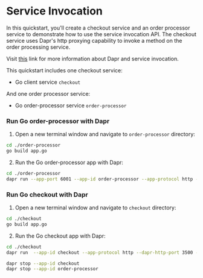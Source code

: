 # Service Invocation

In this quickstart, you'll create a checkout service and an order processor service to demonstrate how to use the service invocation API. The checkout service uses Dapr's http proxying capability to invoke a method on the order processing service.

Visit [this](https://docs.dapr.io/developing-applications/building-blocks/service-invocation/) link for more information about Dapr and service invocation.

This quickstart includes one checkout service:

- Go client service `checkout` 

And one order processor service: 
 
- Go order-processor service `order-processor`

### Run Go order-processor with Dapr

1. Open a new terminal window and navigate to `order-processor` directory: 

<!-- STEP
name: Build Go file
-->

```bash
cd ./order-processor
go build app.go
```

<!-- END_STEP -->

2. Run the Go order-processor app with Dapr: 

<!-- STEP
name: Run order-processor service
expected_stdout_lines:
  - '== APP == Order received :  {"orderId":10}'
  - "Exited App successfully"
expected_stderr_lines:
output_match_mode: substring
background: true
sleep: 15
-->

```bash
cd ./order-processor
dapr run --app-port 6001 --app-id order-processor --app-protocol http --dapr-http-port 3501 -- go run app.go
```

<!-- END_STEP -->

### Run Go checkout with Dapr

1. Open a new terminal window and navigate to `checkout` directory: 

<!-- STEP
name: Build Go file
-->

```bash
cd ./checkout
go build app.go
```
<!-- END_STEP -->

2. Run the Go checkout app with Dapr: 

<!-- STEP
name: Run checkout service
expected_stdout_lines:
  - '== APP == Order passed:  {"orderId":1}'
  - '== APP == Order passed:  {"orderId":2}'
  - "Exited App successfully"
expected_stderr_lines:
output_match_mode: substring
background: true
sleep: 15
-->
    
```bash
cd ./checkout
dapr run  --app-id checkout --app-protocol http --dapr-http-port 3500 -- go run app.go
```

<!-- END_STEP -->

```bash
dapr stop --app-id checkout
dapr stop --app-id order-processor
```
